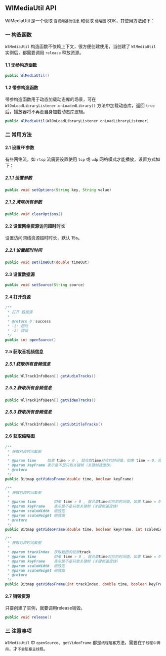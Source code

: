 ## WlMediaUtil API
WlMediaUtil 是一个获取 `音视频基础信息` 和获取 `缩略图` SDK，其使用方法如下：
### 一 构造函数
`WlMediaUtil` 构造函数不依赖上下文，很方便创建使用，当创建了 `WlMediaUtil` 实例后，都需要调用 `release` 释放资源。
#### 1.1 无参构造函数
```java
public WlMediaUtil()
```
#### 1.2 带参构造函数
带参构造函数用于动态加载动态库的场景，可在 `WlOnLoadLibraryListener.onLoadedLibrary()` 方法中加载动态库，返回 `true` 后，播放器将不再走自身加载动态库逻辑。 
```java
public WlMediaUtil(WlOnLoadLibraryListener onLoadLibraryListener)
```

### 二 常用方法
#### 2.1 设置FF参数
有些网络流，如 `rtsp` 流需要设置使用 `tcp` 或 `udp` 网络模式才能播放，设置方式如下：
##### 2.1.1 设置参数
```java
public void setOptions(String key, String value)
```
##### 2.1.2 清除所有参数
```java
public void clearOptions()
```

#### 2.2 设置网络资源访问超时时长
设置访问网络资源超时时长，默认 15s。
##### 2.2.1 设置超时时间
```java
public void setTimeOut(double timeOut)
```

#### 2.3 设置数据源
```java
public void setSource(String source)
```

#### 2.4 打开资源
```java
/**
 * 打开 数据源
 *
 * @return 0：success
 * -1: 超时
 * -2: 错误
 */
public int openSource()
```

#### 2.5 获取音视频信息
##### 2.5.1 获取所有音频信息
```java
public WlTrackInfoBean[] getAudioTracks()
```
##### 2.5.2 获取所有音频信息
```java
public WlTrackInfoBean[] getVideoTracks()
```
##### 2.5.3 获取所有音频信息
```java
public WlTrackInfoBean[] getSubtitleTracks()
```

#### 2.6 获取缩略图
```java
/**
 * 获取对应时间截图
 *
 * @param time     如果 time > 0 , 就会取time对应的时间值，如果 time = 0，会按照顺序依次读取截图
 * @param keyFrame 表示是不是只取关键帧（关键帧速度快）
 * @return
 */
public Bitmap getVideoFrame(double time, boolean keyFrame)

/**
 * 获取对应时间截图
 *
 * @param time        如果 time > 0 , 就会取time对应的时间值，如果 time = 0，会按照顺序依次读取截图
 * @param keyFrame    表示是不是只取关键帧（关键帧速度快）
 * @param scaleWidth  缩放宽
 * @param scaleHeight 缩放高
 * @return
 */
public Bitmap getVideoFrame(double time, boolean keyFrame, int scaleWidth, int scaleHeight)

/**
 * 获取对应时间截图
 *
 * @param trackIndex  获取截图的视频track
 * @param time        如果 time > 0 , 就会取time对应的时间值，如果 time = 0，会按照顺序依次读取截图
 * @param keyFrame    表示是不是只取关键帧（关键帧速度快）
 * @param scaleWidth  缩放宽
 * @param scaleHeight 缩放高
 * @return
 */
public Bitmap getVideoFrame(int trackIndex, double time, boolean keyFrame, int scaleWidth, int scaleHeight)ß
```

#### 2.7 销毁资源
只要创建了实例，就要调用release销毁。
```java
public void release()
```

### 三 注意事项
`WlMediaUtil` 中 `openSource`、`getVideoFrame` 都是`线程阻塞`方法，需要在`子线程中调用`，才`不会阻塞主线程`。